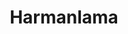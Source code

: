 ---
title: Harmanlama
keywords: 
last_updated: 
tags: []
permalink: /advanced_opengl/blending.html
sidebar: main_sidebar
---